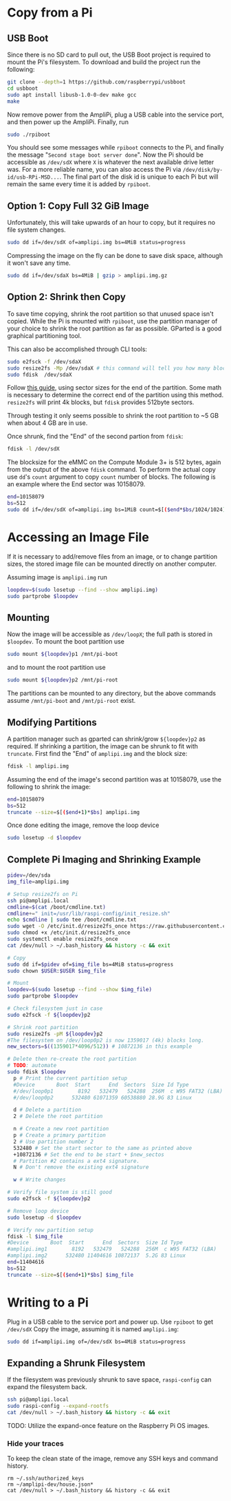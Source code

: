 # Copy from a Pi

## USB Boot
Since there is no SD card to pull out,
the USB Boot project is required to mount the Pi's filesystem.
To download and build the project run the following:
```sh
git clone --depth=1 https://github.com/raspberrypi/usbboot
cd usbboot
sudo apt install libusb-1.0-0-dev make gcc
make
```

Now remove power from the AmpliPi, plug a USB cable into the service port,
and then power up the AmpliPi. Finally, run
```sh
sudo ./rpiboot
```

You should see some messages while `rpiboot` connects to the Pi,
and finally the message "`Second stage boot server done`".
Now the Pi should be accessible as `/dev/sdX` where `X` is whatever
the next available drive letter was.
For a more reliable name, you can also access the Pi via
`/dev/disk/by-id/usb-RPi-MSD...`.
The final part of the disk id is unique to each Pi but will remain the same
every time it is added by `rpiboot`.

## Option 1: Copy Full 32 GiB Image
Unfortunately, this will take upwards of an hour to copy,
but it requires no file system changes.
```sh
sudo dd if=/dev/sdX of=amplipi.img bs=4MiB status=progress
```

Compressing the image on the fly can be done to save disk space,
although it won't save any time.
```sh
sudo dd if=/dev/sdaX bs=4MiB | gzip > amplipi.img.gz
```

## Option 2: Shrink then Copy
To save time copying, shrink the root partition so that unused space isn't copied.
While the Pi is mounted with `rpiboot`, use the partition manager of your choice to shrink the root partition as far as possible.
GParted is a good graphical partitioning tool.

This can also be accomplished through CLI tools:
```sh
sudo e2fsck -f /dev/sdaX
sudo resize2fs -Mp /dev/sdaX # this command will tell you how many blocks it has been shrunk into
sudo fdisk  /dev/sdaX
```
Follow [this guide](https://access.redhat.com/documentation/en-us/red_hat_enterprise_linux/7/html/storage_administration_guide/s2-disk-storage-parted-resize-part), using sector sizes for the end of the partition. Some math is necessary to determine the correct end of the partition using this method. `resize2fs` will print 4k blocks, but `fdisk` provides 512byte sectors.

Through testing it only seems possible to shrink the root partition to ~5 GB
when about 4 GB are in use.

Once shrunk, find the "End" of the second partion from `fdisk`:
```sh
fdisk -l /dev/sdX
```

The blocksize for the eMMC on the Compute Module 3+ is 512 bytes,
again from the output of the above `fdisk` command.
To perform the actual copy use `dd`'s `count` argument to copy `count`
number of blocks.
The following is an example where the End sector was 10158079.

```sh
end=10158079
bs=512
sudo dd if=/dev/sdX of=amplipi.img bs=1MiB count=$[($end*$bs/1024/1024)+1] status=progress
```

# Accessing an Image File
If it is necessary to add/remove files from an image, or to change partition
sizes, the stored image file can be mounted directly on another computer.

Assuming image is `amplipi.img` run
```sh
loopdev=$(sudo losetup --find --show amplipi.img)
sudo partprobe $loopdev
```

## Mounting
Now the image will be accessible as `/dev/loopX`; the full path is stored in `$loopdev`.
To mount the boot partition use
```sh
sudo mount ${loopdev}p1 /mnt/pi-boot
```
and to mount the root partition use
```sh
sudo mount ${loopdev}p2 /mnt/pi-root
```
The partitions can be mounted to any directory, but the above commands assume
`/mnt/pi-boot` and `/mnt/pi-root` exist.

## Modifying Partitions
A partition manager such as gparted can shrink/grow `${loopdev}p2` as required.
If shrinking a partition, the image can be shrunk to fit with `truncate`.
First find the "End" of `amplipi.img` and the block size:
```sh
fdisk -l amplipi.img
```

Assuming the end of the image's second partition was at 10158079,
use the following to shrink the image:
```sh
end=10158079
bs=512
truncate --size=$[($end+1)*$bs] amplipi.img
```

Once done editing the image, remove the loop device
```sh
sudo losetup -d $loopdev
```

## Complete Pi Imaging and Shrinking Example
```bash
pidev=/dev/sda
img_file=amplipi.img

# Setup resize2fs on Pi
ssh pi@amplipi.local
cmdline=$(cat /boot/cmdline.txt)
cmdline+=" init=/usr/lib/raspi-config/init_resize.sh"
echo $cmdline | sudo tee /boot/cmdline.txt
sudo wget -O /etc/init.d/resize2fs_once https://raw.githubusercontent.com/RPi-Distro/pi-gen/master/stage2/01-sys-tweaks/files/resize2fs_once
sudo chmod +x /etc/init.d/resize2fs_once
sudo systemctl enable resize2fs_once
cat /dev/null > ~/.bash_history && history -c && exit

# Copy
sudo dd if=$pidev of=$img_file bs=4MiB status=progress
sudo chown $USER:$USER $img_file

# Mount
loopdev=$(sudo losetup --find --show $img_file)
sudo partprobe $loopdev

# Check filesystem just in case
sudo e2fsck -f ${loopdev}p2

# Shrink root partition
sudo resize2fs -pM ${loopdev}p2
#The filesystem on /dev/loop0p2 is now 1359017 (4k) blocks long.
new_sectors=$((1359017*4096/512)) # 10872136 in this example

# Delete then re-create the root partition
# TODO: automate
sudo fdisk $loopdev
  p # Print the current partition setup
  #Device       Boot  Start      End  Sectors  Size Id Type
  #/dev/loop0p1        8192   532479   524288  256M  c W95 FAT32 (LBA)
  #/dev/loop0p2      532480 61071359 60538880 28.9G 83 Linux

  d # Delete a partition
  2 # Delete the root partition

  n # Create a new root partition
  p # Create a primary partition
  2 # Use partition number 2
  532480 # Set the start sector to the same as printed above
  +10872136 # Set the end to be start + $new_sectos
  # Partition #2 contains a ext4 signature.
  N # Don't remove the existing ext4 signature

  w # Write changes

# Verify file system is still good
sudo e2fsck -f ${loopdev}p2

# Remove loop device
sudo losetup -d $loopdev

# Verify new partition setup
fdisk -l $img_file
#Device       Boot  Start      End  Sectors  Size Id Type
#amplipi.img1        8192   532479   524288  256M  c W95 FAT32 (LBA)
#amplipi.img2      532480 11404616 10872137  5.2G 83 Linux
end=11404616
bs=512
truncate --size=$[($end+1)*$bs] $img_file
```

# Writing to a Pi
Plug in a USB cable to the service port and power up.
Use `rpiboot` to get `/dev/sdX`
Copy the image, assuming it is named `amplipi.img`:
```sh
sudo dd if=amplipi.img of=/dev/sdX bs=4MiB status=progress
```

## Expanding a Shrunk Filesystem
If the filesystem was previously shrunk to save space,
`raspi-config` can expand the filesystem back.
```sh
ssh pi@amplipi.local
sudo raspi-config --expand-rootfs
cat /dev/null > ~/.bash_history && history -c && exit
```
TODO: Utilize the expand-once feature on the Raspberry Pi OS images.

### Hide your traces
To keep the clean state of the image, remove any SSH keys
and command history.
```
rm ~/.ssh/authorized_keys
rm ~/amplipi-dev/house.json*
cat /dev/null > ~/.bash_history && history -c && exit
```
